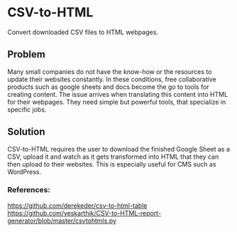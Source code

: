 # CSV-to-HTML
Convert downloaded CSV files to HTML webpages. 

## Problem
Many small companies do not have the know-how or the resources to update their websites constantly. In these conditions, free collaborative products such as google sheets and docs become the go to tools for creating content. The issue arrives when translating this content into HTML for their webpages. They need simple but powerful tools, that specialize in specific jobs. 


## Solution
CSV-to-HTML requires the user to download the finished Google Sheet as a CSV, upload it and watch as it gets transformed into HTML that they can then upload to their websites. This is especially useful for CMS such as WordPress. 

### References:
https://github.com/derekeder/csv-to-html-table
https://github.com/yeskarthik/CSV-to-HTML-report-generator/blob/master/csvtohtmls.py